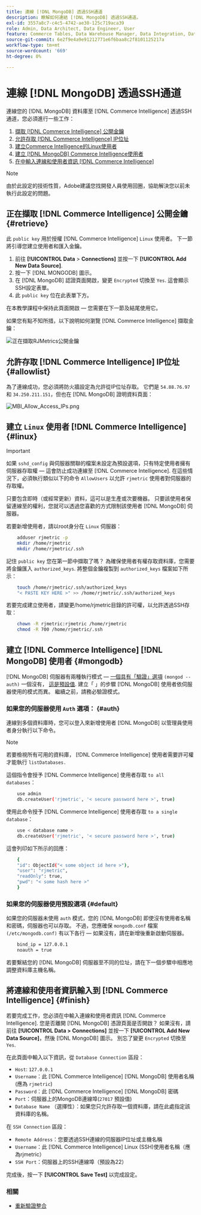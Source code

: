```yaml
---
title: 連線 [!DNL MongoDB] 透過SSH通道
description: 瞭解如何連結 [!DNL MongoDB] 透過SSH通道。
exl-id: 3557a8c7-c4c5-4742-ae30-125c719aca39
role: Admin, Data Architect, Data Engineer, User
feature: Commerce Tables, Data Warehouse Manager, Data Integration, Data Import/Export
source-git-commit: 6e2f9e4a9e91212771e6f6baa8c2f8101125217a
workflow-type: tm+mt
source-wordcount: '669'
ht-degree: 0%

---
```


# 連線 [!DNL MongoDB] 透過SSH通道

連線您的 [!DNL MongoDB] 資料庫至 [!DNL Commerce Intelligence] 透過SSH通道，您必須進行一些工作：

1. [擷取 [!DNL Commerce Intelligence] 公開金鑰](#retrieve)
1. [允許存取 [!DNL Commerce Intelligence] IP位址](#allowlist)
1. [建立Commerce Intelligence的Linux使用者](#linux)
1. [建立 [!DNL MongoDB] Commerce Intelligence使用者](#mongodb)
1. [在中輸入連線和使用者資訊 [!DNL Commerce Intelligence]](#finish)

>[!NOTE]
>
>由於此設定的技術性質，Adobe建議您找開發人員使用回圈，協助解決您以前未執行此設定的問題。

## 正在擷取 [!DNL Commerce Intelligence] 公開金鑰 {#retrieve}

此 `public key` 用於授權 [!DNL Commerce Intelligence] `Linux` 使用者。 下一節將引導您建立使用者和匯入金鑰。

1. 前往 **[!UICONTROL Data** > **Connections]** 並按一下 **[!UICONTROL Add New Data Source]**.
1. 按一下 [!DNL MONGODB] 圖示。
1. 在 [!DNL MongoDB] 認證頁面開啟，變更 `Encrypted` 切換至 `Yes`. 這會顯示SSH設定表單。
1. 此 `public key` 位在此表單下方。

在本教學課程中保持此頁面開啟 — 您需要在下一節及結尾使用它。

如果您有點不知所措，以下說明如何瀏覽 [!DNL Commerce Intelligence] 擷取金鑰：

![正在擷取RJMetrics公開金鑰](../../../assets/MongoDB_Public_Key.gif)<!--{:.zoom}-->

## 允許存取 [!DNL Commerce Intelligence] IP位址 {#allowlist}

為了連線成功，您必須將防火牆設定為允許從IP位址存取。 它們是 `54.88.76.97` 和 `34.250.211.151`，但也在 [!DNL MongoDB] 證明資料頁面：

![MBI_Allow_Access_IPs.png](../../../assets/MBI_allow_access_IPs.png)

## 建立 `Linux` 使用者 [!DNL Commerce Intelligence] {#linux}

>[!IMPORTANT]
>
>如果 `sshd_config` 與伺服器關聯的檔案未設定為預設選項，只有特定使用者擁有伺服器存取權 — 這會防止成功連線至 [!DNL Commerce Intelligence]. 在這些情況下，必須執行類似以下的命令 `AllowUsers` 以允許 `rjmetric` 使用者對伺服器的存取權。

只要包含即時（或經常更新）資料，這可以是生產或次要機器。 只要該使用者保留連線至的權利，您就可以透過您喜歡的方式限制該使用者 [!DNL MongoDB] 伺服器。

若要新增使用者，請以root身分在 `Linux` 伺服器：

```bash
    adduser rjmetric -p
    mkdir /home/rjmetric
    mkdir /home/rjmetric/.ssh
```

記住 `public key` 您在第一節中擷取了嗎？ 為確保使用者有權存取資料庫，您需要將金鑰匯入 `authorized_keys`. 將整個金鑰複製到 `authorized_keys` 檔案如下所示：

```bash
    touch /home/rjmetric/.ssh/authorized_keys
    "< PASTE KEY HERE >" >> /home/rjmetric/.ssh/authorized_keys
```

若要完成建立使用者，請變更/home/rjmetric目錄的許可權，以允許透過SSH存取：

```bash
    chown -R rjmetric:rjmetric /home/rjmetric
    chmod -R 700 /home/rjmetric/.ssh
```

## 建立 [!DNL Commerce Intelligence] [!DNL MongoDB] 使用者 {#mongodb}

[!DNL MongoDB] 伺服器有兩種執行模式 —  [一個具有「驗證」選項](#auth) `(mongod -- auth)` 一個沒有， [這是預設值](#default). 建立「 」的步驟 [!DNL MongoDB] 使用者依伺服器使用的模式而異。 繼續之前，請務必驗證模式。

### 如果您的伺服器使用 `Auth` 選項： {#auth}

連線到多個資料庫時，您可以登入來新增使用者 [!DNL MongoDB] 以管理員使用者身分執行以下命令。

>[!NOTE]
>
>若要檢視所有可用的資料庫， [!DNL Commerce Intelligence] 使用者需要許可權才能執行 `listDatabases.`

這個指令會授予 [!DNL Commerce Intelligence] 使用者存取 `to all databases`：

```bash
    use admin
    db.createUser('rjmetric', '< secure password here >', true)
```

使用此命令授予 [!DNL Commerce Intelligence] 使用者存取 `to a single database`：

```bash
    use < database name >
    db.createUser('rjmetric', '< secure password here >', true)
```

這會列印如下所示的回應：

```bash
    {
    "id": ObjectId("< some object id here >"),
    "user": "rjmetric",
    "readOnly": true,
    "pwd": "< some hash here >"
    }
```

### 如果您的伺服器使用預設選項 {#default}

如果您的伺服器未使用 `auth` 模式，您的 [!DNL MongoDB] 即使沒有使用者名稱和密碼，伺服器也可以存取。 不過，您應確保 `mongodb.conf` 檔案 `(/etc/mongodb.conf)` 有以下各行 — 如果沒有，請在新增後重新啟動伺服器。

```bash
    bind_ip = 127.0.0.1
    noauth = true
```

若要繫結您的 [!DNL MongoDB] 伺服器至不同的位址，請在下一個步驟中相應地調整資料庫主機名稱。

## 將連線和使用者資訊輸入到 [!DNL Commerce Intelligence] {#finish}

若要完成工作，您必須在中輸入連線和使用者資訊 [!DNL Commerce Intelligence]. 您是否離開 [!DNL MongoDB] 憑證頁面是否開啟？ 如果沒有，請前往 **[!UICONTROL Data > Connections]** 並按一下 **[!UICONTROL Add New Data Source]**，然後 [!DNL MongoDB] 圖示。 別忘了變更 `Encrypted` 切換至 `Yes`.

在此頁面中輸入以下資訊，從 `Database Connection` 區段：

* `Host`: `127.0.0.1`
* `Username`：此 [!DNL Commerce Intelligence] [!DNL MongoDB] 使用者名稱(應為 `rjmetric`)
* `Password`：此 [!DNL Commerce Intelligence] [!DNL MongoDB] 密碼
* `Port`：伺服器上的MongoDB連線埠(`27017` 預設值)
* `Database Name` （選擇性）：如果您只允許存取一個資料庫，請在此處指定該資料庫的名稱。

在 `SSH Connection` 區段：

* `Remote Address`：您要透過SSH連線的伺服器IP位址或主機名稱
* `Username`：此 [!DNL Commerce Intelligence] Linux (SSH)使用者名稱（應為rjmetric）
* `SSH Port`：伺服器上的SSH連線埠（預設為22）

完成後，按一下 **[!UICONTROL Save Test]** 以完成設定。

### 相關

* [重新驗證整合](https://experienceleague.adobe.com/docs/commerce-knowledge-base/kb/how-to/mbi-reauthenticating-integrations.html)
